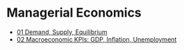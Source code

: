 # Managerial Economics

- [01 Demand, Supply, Equilibrium](./module01)
- [02 Macroeconomic KPIs: GDP, Inflation, Unemployment](./module02)
